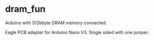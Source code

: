 # dram_fun
Arduino with 512kbyte DRAM memory connected.

Eagle PCB adapter for Arduino Nano V3. 
Single sided with one jumper. 
